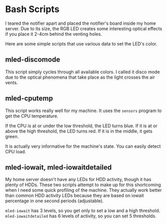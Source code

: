 # Bash Scripts #

I teared the notifier apart and placed the notifier's board inside my home server.
Due to its size, the RGB LED creates some interesting optical effects if you place it 2-4cm
behind the venting holes.

Here are some simple scripts that use various data to set the LED's color.



## mled-discomode ##

This script simply cycles through all available colors. I called it disco mode due to the optical
phenomena that take place as the light crosses the air vents.



## mled-cputemp ##

This script works really well for my machine. It uses the `sensors` program to get the CPU
temperature.

If the CPU is at or under the low threshold, the LED turns blue. If it is at or above the
high threshold, the LED turns red. If it is in the middle, it gets green.

It is actually very informative for the machine's state. You can easily detect CPU load.



## mled-iowait, mled-iowaitdetailed ##

My home server doesn't have any LEDs for HDD activity, though it has plenty of HDDs.
These two scripts attempt to make up for this shortcoming when I need some quick profiling of the machine.
They actually work better than common HDD activity LEDs because they are based on iowait percentage in one
second periods (adjustable).

`mled-iowait` has 3 levels, so you get only to set a low and a high threshold.
`mled-iowaitdetailed` has 6 levels of activity, so you can set 5 thresholds.